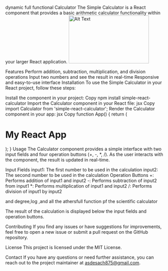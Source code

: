 dynamic full functional Calculator
The Simple Calculator is a React component that provides a basic arithmetic calculator functionality within your larger React application.
<img src="https://github.com/Asdesac/react-scientific-calculator/commit/d139de90cbc96bd410e34dded2a25c031ccecec0.jpg" width="250" height="150" alt="Alt Text">

Features
Perform addition, subtraction, multiplication, and division operations
Input two numbers and see the result in real-time
Responsive and easy-to-use interface
Installation
To use the Simple Calculator in your React project, follow these steps:

Install the component in your project:
Copy
npm install simple-react-calculator
Import the Calculator component in your React file:
jsx
Copy
import Calculator from 'simple-react-calculator';
Render the Calculator component in your app:
jsx
Copy
function App() {
  return (
    <div>
      <h1>My React App</h1>
      <Calculator />
    </div>
  );
}
Usage
The Calculator component provides a simple interface with two input fields and four operation buttons (+, -, *, /). As the user interacts with the component, the result is updated in real-time.

Input Fields
input1: The first number to be used in the calculation
input2: The second number to be used in the calculation
Operation Buttons
+: Performs addition of input1 and input2
-: Performs subtraction of input2 from input1
*: Performs multiplication of input1 and input2
/: Performs division of input1 by input2

and degree,log ,and all the athersfull function pf the scientific calculator

The result of the calculation is displayed below the input fields and operation buttons.

Contributing
If you find any issues or have suggestions for improvements, feel free to open a new issue or submit a pull request on the GitHub repository.

License
This project is licensed under the MIT License.

Contact
If you have any questions or need further assistance, you can reach out to the project maintainer at asdesach875@gmail.com.

